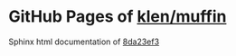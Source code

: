 GitHub Pages of [klen/muffin](https://github.com/klen/muffin.git)
===
Sphinx html documentation of [8da23ef3](https://github.com/klen/muffin/tree/8da23ef3209d49f512ffe6359f06e197544ec59f)
